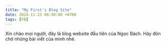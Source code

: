 ```yaml
---
title: "My First's Blog Site"
date: 2024-11-23 08:50:00 +0700
tags: [FB]
---
```


Xin chào mọi người, đây là blog website đầu tiên của Ngọc Bách. Hãy đón chờ những bài viết của mình nhé.